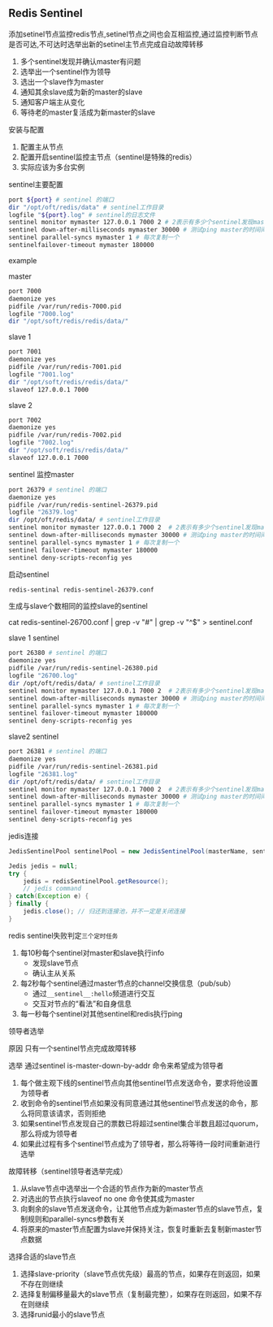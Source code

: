 ## Redis Sentinel

添加setinel节点监控redis节点,setinel节点之间也会互相监控,通过监控判断节点是否可达,不可达时选举出新的setinel主节点完成自动故障转移

1. 多个sentinel发现并确认master有问题
2. 选举出一个sentinel作为领导
3. 选出一个slave作为master
4. 通知其余slave成为新的master的slave
5. 通知客户端主从变化
6. 等待老的master复活成为新master的slave

安装与配置

1. 配置主从节点
2. 配置开启sentinel监控主节点（sentinel是特殊的redis）
3. 实际应该为多台实例 

sentinel主要配置

```bash
port ${port} # sentinel 的端口
dir "/opt/oft/redis/data" # sentinel工作目录
logfile "${port}.log" # sentinel的日志文件
sentinel monitor mymaster 127.0.0.1 7000 2 # 2表示有多少个sentinel发现master有问题时切换master
sentinel down-after-milliseconds mymaster 30000 # 测试ping master的时间间隔
sentinel parallel-syncs mymaster 1 # 每次复制一个
sentinelfailover-timeout mymaster 180000
```

example

master

```bash
port 7000
daemonize yes
pidfile /var/run/redis-7000.pid
logfile "7000.log"
dir "/opt/soft/redis/redis/data/"

```

slave 1

```bash
port 7001
daemonize yes
pidfile /var/run/redis-7001.pid
logfile "7001.log"
dir "/opt/soft/redis/redis/data/"
slaveof 127.0.0.1 7000

```

slave 2

```bash
port 7002
daemonize yes
pidfile /var/run/redis-7002.pid
logfile "7002.log"
dir "/opt/soft/redis/redis/data/"
slaveof 127.0.0.1 7000

```

sentinel 监控master

```bash
port 26379 # sentinel 的端口
daemonize yes
pidfile /var/run/redis-sentinel-26379.pid
logfile "26379.log"
dir /opt/oft/redis/data/ # sentinel工作目录
sentinel monitor mymaster 127.0.0.1 7000 2  # 2表示有多少个sentinel发现master有问题时切换master
sentinel down-after-milliseconds mymaster 30000 # 测试ping master的时间间隔
sentinel parallel-syncs mymaster 1 # 每次复制一个
sentinel failover-timeout mymaster 180000
sentinel deny-scripts-reconfig yes
```

启动sentinel

```bash
redis-sentinal redis-sentinel-26379.conf
```

生成与slave个数相同的监控slave的sentinel

cat redis-sentinel-26700.conf | grep -v "#" | grep -v "^$" >  sentinel.conf

slave 1 sentinel

```bash
port 26380 # sentinel 的端口
daemonize yes
pidfile /var/run/redis-sentinel-26380.pid
logfile "26700.log"
dir /opt/oft/redis/data/ # sentinel工作目录
sentinel monitor mymaster 127.0.0.1 7000 2  # 2表示有多少个sentinel发现master有问题时切换master
sentinel down-after-milliseconds mymaster 30000 # 测试ping master的时间间隔
sentinel parallel-syncs mymaster 1 # 每次复制一个
sentinel failover-timeout mymaster 180000
sentinel deny-scripts-reconfig yes
```

slave2 sentinel

```bash
port 26381 # sentinel 的端口
daemonize yes
pidfile /var/run/redis-sentinel-26381.pid
logfile "26381.log"
dir /opt/oft/redis/data/ # sentinel工作目录
sentinel monitor mymaster 127.0.0.1 7000 2  # 2表示有多少个sentinel发现master有问题时切换master
sentinel down-after-milliseconds mymaster 30000 # 测试ping master的时间间隔
sentinel parallel-syncs mymaster 1 # 每次复制一个
sentinel failover-timeout mymaster 180000
sentinel deny-scripts-reconfig yes
```

jedis连接

```java
JedisSentinelPool sentinelPool = new JedisSentinelPool(masterName, sentinelSet, poolConfig, timeout);

Jedis jedis = null;
try {
	jedis = redisSentinelPool.getResource();
    // jedis command
} catch(Exception e) {
} finally {
    jedis.close(); // 归还到连接池，并不一定是关闭连接
}
```

redis sentinel失败判定``三个定时任务``

1. 每10秒每个sentinel对master和slave执行info
   - 发现slave节点
   - 确认主从关系
2. 每2秒每个sentinel通过master节点的channel交换信息（pub/sub）
   - 通过``__sentinel__:hello``频道进行交互
   - 交互对节点的“看法”和自身信息
3. 每一秒每个sentinel对其他sentinel和redis执行ping

领导者选举

原因 只有一个sentinel节点完成故障转移

选举 通过sentinel is-master-down-by-addr 命令来希望成为领导者

1. 每个做主观下线的sentinel节点向其他sentinel节点发送命令，要求将他设置为领导者
2. 收到命令的sentinel节点如果没有同意通过其他sentinel节点发送的命令，那么将同意该请求，否则拒绝
3. 如果sentinel节点发现自己的票数已将超过sentinel集合半数且超过quorum，那么将成为领导者
4. 如果此过程有多个sentinel节点成为了领导者，那么将等待一段时间重新进行选举

故障转移（sentinel领导者选举完成）

1. 从slave节点中选举出一个合适的节点作为新的master节点
2. 对选出的节点执行slaveof no one 命令使其成为master
3. 向剩余的slave节点发送命令，让其他节点成为新master节点的slave节点，复制规则和parallel-syncs参数有关
4. 将原来的master节点配置为slave并保持关注，恢复时重新去复制新master节点数据

选择合适的slave节点

1. 选择slave-priority（slave节点优先级）最高的节点，如果存在则返回，如果不存在则继续
2. 选择复制偏移量最大的slave节点（复制最完整），如果存在则返回，如果不存在则继续
3. 选择runid最小的slave节点